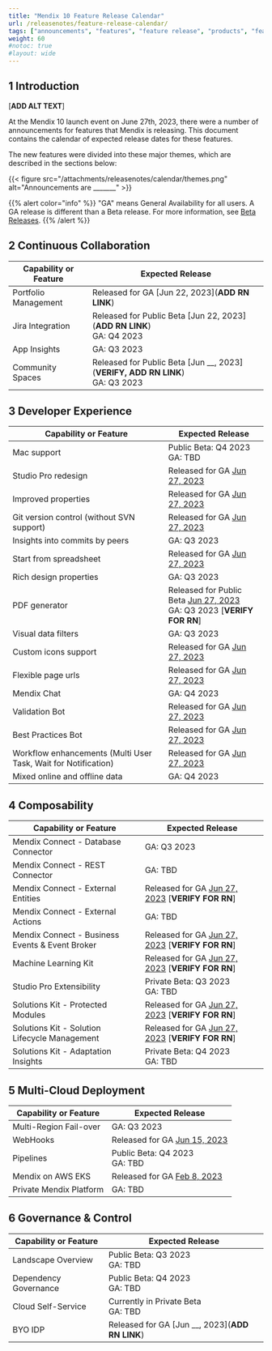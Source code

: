 ```yaml
---
title: "Mendix 10 Feature Release Calendar"
url: /releasenotes/feature-release-calendar/
tags: ["announcements", "features", "feature release", "products", "features and products", "calendar", "new", "mendix 10", "mx10"]
weight: 60
#notoc: true
#layout: wide
---
```


## 1 Introduction

[**ADD ALT TEXT**]

At the Mendix 10 launch event on June 27th, 2023, there were a number of announcements for features that Mendix is releasing. This document contains the calendar of expected release dates for these features.

The new features were divided into these major themes, which are described in the sections below:

{{< figure src="/attachments/releasenotes/calendar/themes.png" alt="Announcements are _______" >}}

{{% alert color="info" %}}
"GA" means General Availability for all users. A GA release is different than a Beta release. For more information, see [Beta Releases](/releasenotes/beta-features/).
{{% /alert %}}

## 2 Continuous Collaboration

| Capability or Feature | Expected Release |
| --- | --- |
| Portfolio Management | Released for GA [Jun 22, 2023](**ADD RN LINK**) |
| Jira Integration | Released for Public Beta [Jun 22, 2023](**ADD RN LINK**)<br>GA: Q4 2023 |
| App Insights | GA: Q3 2023 |
| Community Spaces | Released for Public Beta [Jun __, 2023](**VERIFY, ADD RN LINK**)<br>GA: Q3 2023 | 

## 3 Developer Experience

| Capability or Feature | Expected Release |
| --- | --- |
| Mac support | Public Beta: Q4 2023<br>GA: TBD |
| Studio Pro redesign | Released for GA [Jun 27, 2023](/releasenotes/studio-pro/10.0/) |
| Improved properties | Released for GA [Jun 27, 2023](/releasenotes/studio-pro/10.0/) |
| Git version control (without SVN support) | Released for GA [Jun 27, 2023](/releasenotes/studio-pro/10.0/) |
| Insights into commits by peers| GA: Q3 2023 |
| Start from spreadsheet | Released for GA [Jun 27, 2023](/releasenotes/studio-pro/10.0/) |
| Rich design properties | GA: Q3 2023 |
| PDF generator | Released for Public Beta [Jun 27, 2023](/releasenotes/studio-pro/10.0/)<br>GA: Q3 2023 [**VERIFY FOR RN**] |
| Visual data filters | GA: Q3 2023 |
| Custom icons support | Released for GA [Jun 27, 2023](/releasenotes/studio-pro/10.0/) |
| Flexible page urls | Released for GA [Jun 27, 2023](/releasenotes/studio-pro/10.0/) |
| Mendix Chat | GA: Q4 2023 |
| Validation Bot | Released for GA [Jun 27, 2023](/releasenotes/studio-pro/10.0/) |
| Best Practices Bot | Released for GA [Jun 27, 2023](/releasenotes/studio-pro/10.0/) |
| Workflow enhancements (Multi User Task, Wait for Notification) | Released for GA [Jun 27, 2023](/releasenotes/studio-pro/10.0/) |
| Mixed online and offline data | GA: Q4 2023 |

## 4 Composability

| Capability or Feature | Expected Release |
| --- | --- |
| Mendix Connect - Database Connector | GA: Q3 2023 |
| Mendix Connect - REST Connector | GA: TBD |
| Mendix Connect - External Entities | Released for GA [Jun 27, 2023](/releasenotes/studio-pro/10.0/) [**VERIFY FOR RN**] |
| Mendix Connect - External Actions | GA: TBD |
| Mendix Connect - Business Events & Event Broker | Released for GA [Jun 27, 2023](/releasenotes/studio-pro/10.0/) [**VERIFY FOR RN**] |
| Machine Learning Kit | Released for GA [Jun 27, 2023](/releasenotes/studio-pro/10.0/) [**VERIFY FOR RN**] |
| Studio Pro Extensibility | Private Beta: Q3 2023<br>GA: TBD |
| Solutions Kit - Protected Modules | Released for GA [Jun 27, 2023](/releasenotes/studio-pro/10.0/) [**VERIFY FOR RN**] |
| Solutions Kit - Solution Lifecycle Management | Released for GA [Jun 27, 2023](/releasenotes/studio-pro/10.0/) [**VERIFY FOR RN**] |
| Solutions Kit - Adaptation Insights | Private Beta: Q4 2023<br>GA: TBD |

## 5 Multi-Cloud Deployment

| Capability or Feature | Expected Release |
| --- | --- |
| Multi-Region Fail-over | GA: Q3 2023 |
| WebHooks | Released for GA [Jun 15, 2023](/releasenotes/developer-portal/mendix-cloud/#june-15th-2023) |
| Pipelines | Public Beta: Q4 2023<br>GA: TBD |
| Mendix on AWS EKS | Released for GA [Feb 8, 2023](/releasenotes/developer-portal/mendix-for-private-cloud/#february-8th-2023) |
| Private Mendix Platform | GA: TBD   |

## 6 Governance & Control

| Capability or Feature | Expected Release |
| --- | --- |
| Landscape Overview | Public Beta: Q3 2023<br>GA: TBD |
| Dependency Governance | Public Beta: Q4 2023<br>GA: TBD |
| Cloud Self-Service | Currently in Private Beta<br>GA: TBD |
| BYO IDP |  Released for GA [Jun __, 2023](**ADD RN LINK**) |